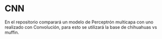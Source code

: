 # CNN
En el repositorio comparará un modelo de Perceptrón multicapa con uno realizado con Convolución, para esto se utilizará la base de chihuahuas vs muffin.
